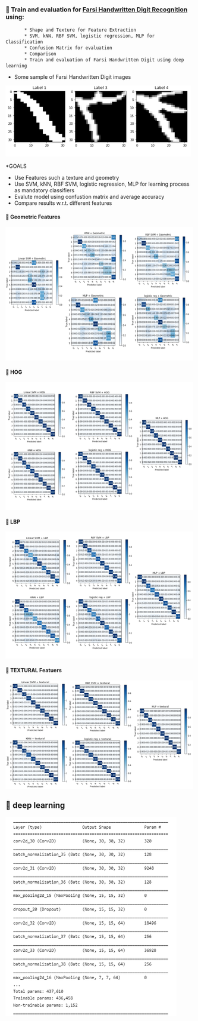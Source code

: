 ### :dart: Train and evaluation for [Farsi Handwritten Digit Recognition](https://github.com/amir-saniyan/HodaDatasetReader) using:

           * Shape and Texture for Feature Extraction
           * SVM, kNN, RBF SVM, logistic regression, MLP for Classification
           * Confusion Matrix for evaluation
           * Comparison 
           * Train and evaluation of Farsi Handwritten Digit using deep learning


* Some sample of Farsi Handwritten Digit images

![](pic/1.PNG)

*GOALS

* Use Features such a texture and geometry 
* Use SVM, kNN, RBF SVM, logistic regression, MLP for learning process as mandatory classifiers
* Evalute model using confustion matrix and average accuracy
* Compare results w.r.t. different features


#### :dart: Geometric Features 

![](pic/geometric%20featuers.PNG)


#### :dart: HOG 

![](pic/HOG.PNG)

#### :dart: LBP

![](pic/LBP.PNG)

#### :dart: TEXTURAL Featuers 

![](pic/Textural.PNG)

## :dart: deep learning

![](pic/deep%20learning.PNG)